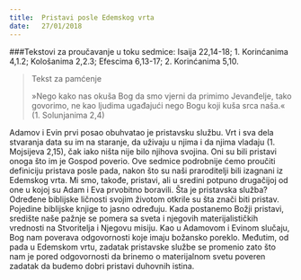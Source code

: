 ```yaml
---
title:  Pristavi posle Edemskog vrta
date:   27/01/2018
---
```


###Tekstovi za proučavanje u toku sedmice: Isaija 22,14-18; 1. Korinćanima 4,1.2; Kološanima 2,2.3; Efescima 6,13-17; 2. Korinćanima 5,10.  

> <p>Tekst za pamćenje</p>
> »Nego kako nas okuša Bog da smo vjerni da primimo Jevanđelje, tako govorimo, ne kao ljudima ugađajući nego Bogu koji kuša srca naša.« (1. Solunjanima 2,4)

Adamov i Evin prvi posao obuhvatao je pristavsku službu. Vrt i sva dela stvaranja data su im na staranje, da uživaju u njima i da njima vladaju (1. Mojsijeva 2,15), čak iako ništa nije bilo njihova svojina. Oni su bili pristavi onoga što im je Gospod poverio.
Ove sedmice podrobnije ćemo proučiti definiciju pristava posle pada, nakon što su naši praroditelji bili izagnani iz Edemskog vrta. Mi smo, takođe, pristavi, ali u sredini potpuno drugačijoj od one u kojoj su Adam i Eva prvobitno boravili.
Šta je pristavska služba? Određene biblijske ličnosti svojim životom otkrile su šta znači biti pristav. Pojedine biblijske knjige to jasno određuju. Kada postanemo Božji pristavi, središte naše pažnje se pomera sa sveta i njegovih materijalističkih vrednosti na Stvoritelja i Njegovu misiju. Kao u Adamovom i Evinom slučaju, Bog nam poverava odgovornosti koje imaju božansko poreklo. Međutim, od pada u Edemskom vrtu, zadatak pristavske službe se promenio zato što nam je pored odgovornosti da brinemo o materijalnom svetu poveren zadatak da budemo dobri pristavi duhovnih istina.
